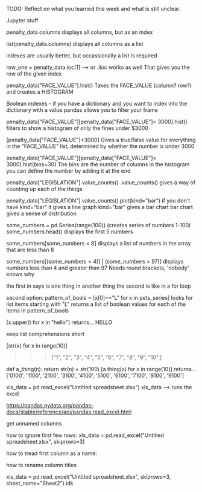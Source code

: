 TODO: Reflect on what you learned this week and what is still unclear.


Jupyter stuff

penalty_data.columns
displays all columns, but as an index

list(penalty_data.columns)
displays all columns as a list

indexes are usually better, but occassionally a list is required

row_one = penalty_data.loc[1] --> or .iloc works as well
That gives you the row of the given index

penalty_data["FACE_VALUE"].hist()
Takes the FACE_VALUE (column? row?) and creates a HISTOGRAM

Boolean indexes - if you have a dictionary and you want to index into the dictionary with a value
pandas allows you to filter your frame

penalty_data["FACE_VALUE"][penalty_data["FACE_VALUE"]< 3000].hist()
filters to show a histogram of only the fines under $3000 

[penalty_data["FACE_VALUE"]<3000]
Gives a true/false value for everything in the "FACE_VALUE" list, determined by whether the number is under 3000

penalty_data["FACE_VALUE"][penalty_data["FACE_VALUE"]< 3000].hist(bins=30)
The bins are the number of columns in the histogram
you can define the number by adding it at the end

penalty_data["LEGISLATION"].value_counts()
.value_counts() gives a way of counting up each of the things

penalty_data["LEGISLATION"].value_counts().plot(kind="bar")
if you don't have kind="bar" it gives a line graph
kind="bar" gives a bar chart
bar chart gives a sense of distribution


some_numbers = pd.Series(range(100)) (creates series of numbers 1-100)
some_numbers.head() displays the first 5 numbers

some_numbers[some_numbers < 8]
displays a list of numbers in the array that are less than 8

some_numbers[(some_numbers < 4)] | (some_numbers > 97)]
displays numbers less than 4 and greater than 97
Needs round brackets, 'nobody' knows why


the first in says is one thing in another thing
the second is like in a for loop

second option:
pattern_of_bools = [x[0]=="L" for x in pets_series]
looks for list items starting with "L"
returns a list of boolean values for each of the items in pattern_of_bools


[x.upper() for x in "hello"]
returns...
HELLO

keep list comprehensions short

[str(x) for x in range(10)]
>>>["1", "2", "3", "4", "5", "6", "7", "8", "9", "10",]

def a_thing(n):
    return str(n) + str(100)
[a thing(x) for x in range(10)]
returns...
['0100',
'1100',
'2100',
'3100',
'4100',
'5100',
'6100',
'7100',
'8100',
'9100']



xls_data = pd.read_excel("Untitled spreadsheet.xlsx")
xls_data --> runs the excel

https://pandas.pydata.org/pandas-docs/stable/reference/api/pandas.read_excel.html

get unnamed columns

how to ignore first few rows:
xls_data = pd.read_excel("Untitled spreadsheet.xlsx", skiprows=3)


how to tread first column as a name:

how to rename column titles


xls_data = pd.read_excel("Untitled spreadsheet.xlsx", skiprows=3, sheet_name="Sheet2")
idk

